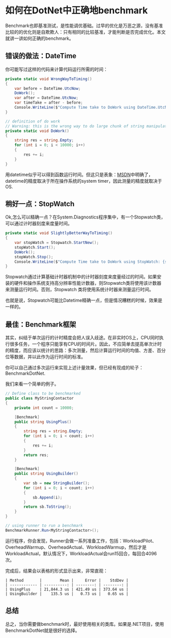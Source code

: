 # 如何在DotNet中正确地benchmark

Benchmark也即基准测试，是性能调优基础。过早的优化是万恶之源，没有基准比较的的优化则是自欺欺人：只有相同的比较基准，才能判断是否完成优化。本文就讲一讲如何正确的benchmark。

## 错误的做法：DateTime

你可能写过这样的代码来计算代码运行所需的时间：
```csharp
private static void WrongWayToTiming()
{
    var before = DateTime.UtcNow;
    DoWork();
    var after = DateTime.UtcNow;
    var timeTake = after - before;
    Console.WriteLine($"Compute Time take to DoWork using DateTime.UtcNow: {timeTake.TotalMilliseconds}ms");
}

// definition of do work
// Warning: this is the wrong way to do large chunk of string manipulation, use StringBuilder instead.
private static void DoWork()
{
    string res = string.Empty;
    for (int i = 0; i < 10000; i++)
    {
        res += i;
    }
}
```

用datetime似乎可以得到函数运行时间。但这只是表象：[MSDN](https://docs.microsoft.com/en-us/dotnet/api/system.datetime.utcnow?view=net-5.0)中明确了，datetime的精度取决于所在操作系统的system timer，因此测量的精度就取决于OS.

## 稍好一点：StopWatch

Ok,怎么可以精确一点？在System.Diagnostics程序集中，有一个Stopwatch类，可以通过计时器刻度来度量时间。

```csharp
private static void SlightlyBetterWayToTiming()
{
    var stopWatch = Stopwatch.StartNew();
    stopWatch.Start();
    DoWork();
    stopWatch.Stop();
    Console.WriteLine($"Compute Time take to DoWork using StopWatch: {stopWatch.ElapsedMilliseconds}ms");
}
```


Stopwatch通过计算基础计时器机制中的计时器刻度来度量经过的时间。如果安装的硬件和操作系统支持高分辨率性能计数器，则Stopwatch类将使用该计数器来测量运行时间。否则，Stopwatch 类将使用系统计时器来测量运行时间。

也就是说，Stopwatch可能比Datetime精确一点，但是情况糟糕的时候，效果是一样的。

## 最佳：Benchmark框架

其实，纠结于单次运行的计时精度会把人误入歧途。在非实时OS上，CPU同时执行很多任务，一个程序只能享有CPU的时间片。因此，不应简单去提高单次计时的精度，而应该以统计的思路：多次测量，然后计算运行时间的均值、方差、百分位等数据，并以此作为运行时间的标准。

你可以自己通过多次运行来实现上述计量效果，但已经有现成的轮子：BenchmarkDotNet.

我们来看一个简单的例子。

```csharp
// Define class to be benchmarked
public class MyStringContactor
{
    private int count = 10000;

    [Benchmark]
    public string UsingPlus()
    {
        string res = string.Empty;
        for (int i = 0; i < count; i++)
        {
            res += i;
        }
        return res;
    }

    [Benchmark]
    public string UsingBuilder()
    {
        var sb = new StringBuilder();
        for (int i = 0; i < count; i++)
        {
            sb.Append(i);
        }
        return sb.ToString();
    }
}

// using runner to run a benchmark
BenchmarkRunner.Run<MyStringContactor>();
```

运行程序，你会发现，Runner会做一系列准备工作，包括：WorkloadPilot、OverheadWarmup、OverheadActual、WorkloadWarmup，然后才是WorkloadActual，默认情况下，WorkloadActual会run15回合，每回合4096次。

完成后，结果会以表格的形式显示出来，非常直观：

```text
| Method       |        Mean |     Error |    StdDev |
| ------------ | ----------: | --------: | --------: |
| UsingPlus    | 21,844.3 us | 421.49 us | 373.64 us |
| UsingBuilder |    135.5 us |   0.73 us |   0.65 us |
```

## 总结

总之，当你需要做benchmark时，最好使用相关的类库。如果是.NET项目，使用BenchmarkDotNet就是很好的选择。